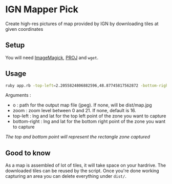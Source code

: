 # IGN Mapper Pick

Create high-res pictures of map provided by IGN by downloading tiles at given coordinates

## Setup

You will need [ImageMagick](https://imagemagick.org/script/download.php), [PROJ](https://proj.org/en/9.2/install.html#install) and `wget`.

## Usage

```bash
ruby app.rb -top-left=2.2055824806882596,48.87745817562872 -bottom-right=2.2159992666936335,48.86847726150275 -zoom=18 -o=./
```

Arguments :
- o : path for the output map file (jpeg). If none, will be dist/map.jpg
- zoom : zoom level between 0 and 21. If none, default is 16.
- top-left : lng and lat for the top left point of the zone you want to capture
- bottom-right : lng and lat for the bottom right point of the zone you want to capture

*The top and bottom point will represent the rectangle zone captured*

## Good to know

As a map is assembled of lot of tiles, it will take space on your hardrive. The downloaded tiles can be reused by the script. Once you're done working capturing an area you can delete everything under `dist/`.